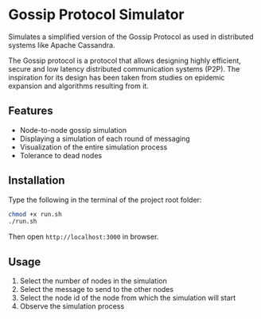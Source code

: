 # Gossip Protocol Simulator

Simulates a simplified version of the Gossip Protocol as used in distributed systems like Apache Cassandra.

The Gossip protocol is a protocol that allows designing highly efficient, secure and low latency distributed communication systems (P2P). The inspiration for its design has been taken from studies on epidemic expansion and algorithms resulting from it.

## Features
- Node-to-node gossip simulation
- Displaying a simulation of each round of messaging
- Visualization of the entire simulation process
- Tolerance to dead nodes

## Installation

Type the following in the terminal of the project root folder:
```bash
chmod +x run.sh
./run.sh
```
Then open ```http://localhost:3000``` in browser.

## Usage

1. Select the number of nodes in the simulation
2. Select the message to send to the other nodes
3. Select the node id of the node from which the simulation will start
4. Observe the simulation process